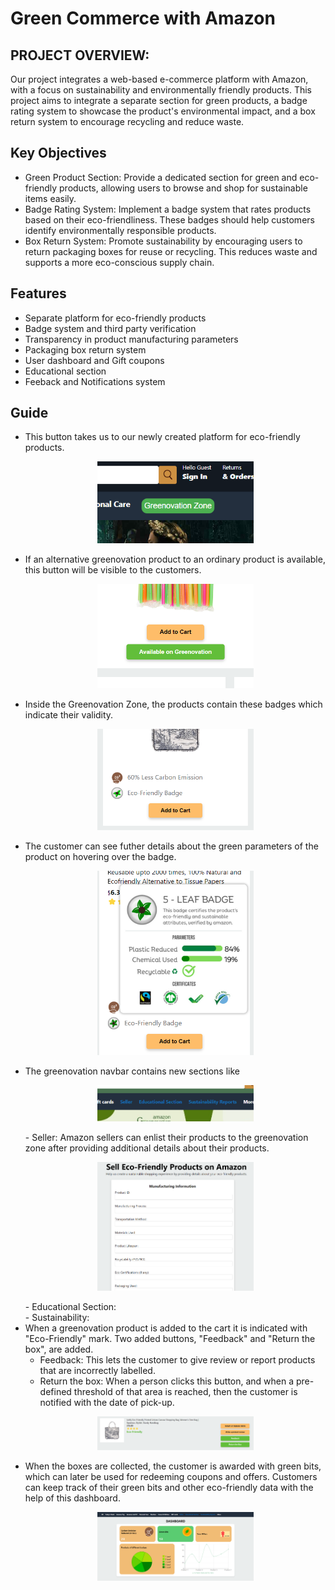 # Green Commerce with Amazon

## PROJECT OVERVIEW: 

Our project integrates a web-based e-commerce platform with Amazon, with a focus on sustainability and environmentally friendly products. This project aims to integrate a separate section for green products, a badge rating system to showcase the product's environmental impact, and a box return system to encourage recycling and reduce waste.

## Key Objectives
- Green Product Section: Provide a dedicated section for green and eco-friendly products, allowing users to browse and shop for sustainable items easily.
- Badge Rating System: Implement a badge system that rates products based on their eco-friendliness. These badges should help customers identify environmentally responsible products.
- Box Return System:  Promote sustainability by encouraging users to return packaging boxes for reuse or recycling. This reduces waste and supports a more eco-conscious supply chain.

## Features

- Separate platform for eco-friendly products
- Badge system and third party verification
- Transparency in product manufacturing parameters
- Packaging box return system
- User dashboard and Gift coupons
- Educational section
- Feeback and Notifications system



## Guide

- This button takes us to our newly created platform for eco-friendly products.<br>
    <p align="center"><img src="/screenshots/greenovation_button.png" width="250"></p>
- If an alternative greenovation product to an ordinary product is available, this button will be visible to the customers.<br>
    <p align="center"><img src="/screenshots/available_button.png" width="250"></p>
- Inside the Greenovation Zone, the products contain these badges which indicate their validity.<br>
    <p align="center"><img src="/screenshots/badges.png" width="250"></p>
- The customer can see futher details about the green parameters of the product on hovering over the badge.<br>
    <p align="center"><img src="/screenshots/badge_parameters.png" width="250"></p>
- The greenovation navbar contains new sections like
     <p align="center"><img src="/screenshots/navbargreen_buttons.png" width="250" ></p>
    - Seller: Amazon sellers can enlist their products to the greenovation zone after providing additional details about their products.<br>
        <p align="center"><img src="/screenshots/seller_form.png" width="250"></p>
    - Educational Section: <br>
    - Sustainability: <br>
- When a greenovation product is added to the cart it is indicated with "Eco-Friendly" mark. Two added buttons, "Feedback" and "Return the box", are added.
    - Feedback: This lets the customer to give review or report products that are incorrectly labelled.
    - Return the box: When a person clicks this button, and when a pre-defined threshold of that area is reached, then the customer is notified with the date of pick-up.<br>
    <p align="center"><img src="/screenshots/feedback_and_returnbox.png" width="250"></p>
- When the boxes are collected, the customer is awarded with green bits, which can later be used for redeeming coupons and offers. Customers can keep track of     their green bits and other eco-friendly data with the help of this dashboard.<br>
    <p align="center"><img src="/screenshots/dashboard.png" width="250"></p>
